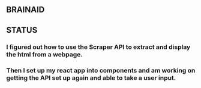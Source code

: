 ## BRAINAID

## STATUS

### I figured out how to use the Scraper API to extract and display the html from a webpage.

### Then I set up my react app into components and am working on getting the API set up again and able to take a user input.
